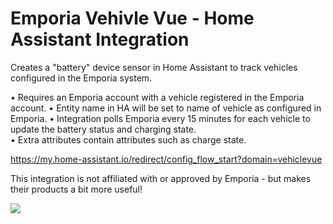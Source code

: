 <h1>Emporia Vehivle Vue - Home Assistant Integration</h1>

Creates a "battery" device sensor in Home Assistant to track vehicles configured in the Emporia system.  

• Requires an Emporia account with a vehicle registered in the Emporia account.
• Entity name in  HA will be set to name of vehicle as configured in Emporia.
• Integration polls Emporia every 15 minutes for each vehicle to update the battery status and charging state.  
• Extra attributes contain attributes such as charge state. 

https://my.home-assistant.io/redirect/config_flow_start?domain=vehiclevue

This integration is not affiliated with or approved by Emporia - but makes their products a bit more useful!

<a href="https://my.home-assistant.io/redirect/config_flow_start?domain=vehiclevue" class="my badge" target="_blank"><img src="https://my.home-assistant.io/badges/config_flow_start.svg"></a>
